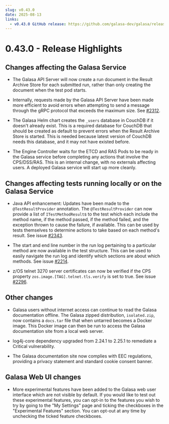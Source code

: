 ```yaml
---
slug: v0.43.0
date: 2025-08-13
links:
  - v0.43.0 GitHub release: https://github.com/galasa-dev/galasa/releases/tag/v0.43.0
---
```


# 0.43.0 - Release Highlights

## Changes affecting the Galasa Service

- The Galasa API Server will now create a run document in the Result Archive Store for each submitted run, rather than only creating the document when the test pod starts.

- Internally, requests made by the Galasa API Server have been made more efficient to avoid errors when attempting to send a message through the gRPC protocol that exceeds the maximum size. See [#2312](https://github.com/galasa-dev/projectmanagement/issues/2312).

- The Galasa Helm chart creates the `_users` database in CouchDB if it doesn't already exist. This is a required database for CouchDB that should be created as default to prevent errors when the Result Archive Store is started. This is needed because latest version of CouchDB needs this database, and it may not have existed before.

- The Engine Controller waits for the ETCD and RAS Pods to be ready in the Galasa service before completing any actions that involve the CPS/DSS/RAS. This is an internal change, with no externals affecting users. A deployed Galasa service will start up more cleanly.

## Changes affecting tests running locally or on the Galasa Service

- Java API enhancement: Updates have been made to the `@TestResultProvider` annotation. The `@TestResultProvider` can now provide a list of `ITestMethodResult`s to the test which each include the method name, if the method passed, if the method failed, and the exception thrown to cause the failure, if available. This can be used by tests themselves to determine actions to take based on each method's result. See issue [#2343](https://github.com/galasa-dev/projectmanagement/issues/2343).

- The start and end line number in the run log pertaining to a particular method are now available in the test structure. This can be used to easily navigate the run log and identify which sections are about which methods. See issue [#2214](https://github.com/galasa-dev/projectmanagement/issues/2214).

- z/OS telnet 3270 server certificates can now be verified if the CPS property `zos.image.[TAG].telnet.tls.verify` is set to true. See issue [#2296](https://github.com/galasa-dev/projectmanagement/issues/2296).

## Other changes

- Galasa users without internet access can continue to read the Galasa documentation offline. The Galasa zipped distribution, `isolated.zip`, now contains a `docs.tar` file that when untarred becomes a Docker image. This Docker image can then be run to access the Galasa documentation site from a local web server.

- log4j-core dependency upgraded from 2.24.1 to 2.25.1 to remediate a Critical vulnerability.

- The Galasa documentation site now complies with EEC regulations, providing a privacy statement and standard cookie consent banner.

## Galasa Web UI changes

- More experimental features have been added to the Galasa web user interface which are not visible by default. If you would like to test out these experimental features, you can opt-in to the features you wish to try by going to the "My Settings" page and ticking the checkboxes in the "Experimental Features" section. You can opt-out at any time by unchecking the ticked feature checkboxes.